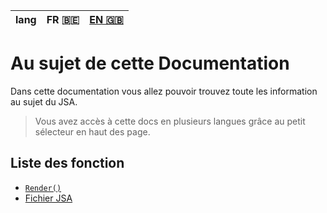 | lang |FR 🇧🇪 | [EN 🇬🇧](/docs/README.en.md) |
|:----:|:-----:|:--------------------:|

# Au sujet de cette Documentation

Dans cette documentation vous allez pouvoir trouvez toute les information au sujet du JSA.

> Vous avez accès à cette docs en plusieurs langues grâce au petit sélecteur en haut des page.

## Liste des fonction

* [`Render()`](/docs/render.fr.md)
* [Fichier JSA](/docs/file.fr.md)
